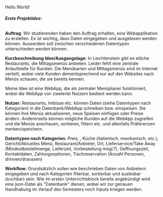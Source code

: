 Hello World!

###### **Erste Projektidee:**

**Auftrag**: 
Wir studierenden haben den Auftrag erhalten, eine Webapplikation zu erstellen.
Es ist wichtig, dass Daten eingegeben und ausgelesen werden können. Ausserdem soll zwischen verschiedenen Datentypen unterschieden werden können.

**Kurzbeschreibung Idee/Ausgangslage:**
In Liechtenstein gibt es etliche Restaurants, die Mittagsmenüs anbieten. Leider fehlt eine zentrale Anlaufstelle für Kunden.
Die Menükarten und Mittagsmenüs sind im Internet verteilt, wobei viele Kunden dementsprechend nur auf den Websites nach Menüs schauen, die sie bereits kennen.

Meine Idee ist eine WebApp, die als zentraler Menüplaner funktioniert, wobei die WebApp von zweierlei Nutzern bedient werden kann.

**Nutzer:**
Restaurants, Imbisse etc. können Daten (siehe Datentypen nach Kategorien) in die Datenbank/WebApp schreiben bzw. einspeisen. Sie können ihre Menüs aktualisieren, neue Speisen einfügen oder Preise ändern.
Andererseits können mögliche Kunden auf die WebApp zugreifen und die Menüs anschauen, sortieren, filtern etc. und allenfalls Präferenzen merken/speichern.

**Datentypen nach Kategorien:**
Preis, , Küche (italienisch, mexikanisch, etc.), Gericht/Aktuelles Menü, Restaurant/Anbieter, Ort, Lieferservice/Take Away (Mindestbestellmenge, Lieferzeit, Vorbestellung mögl.?), Oeffnungszeit, Kontaktdaten, Zahlungsoptionen, Tischreservation (Anzahl Personen, drinnen/draussen)

**Workflow:**
Grundsätzlich sollen wie beschrieben Daten von Anbietern eingegeben und nach Kategorien filterbar, sortierbar und auslesbar (suchbar) sein.
Wie im ersten Unterrichtsblock bereits angekündigt wird eine json-Datei als "Datenbank" dienen, wobei wir zur genauen Handhabung im Verlauf des Semesters noch Inputs kriegen werden.
